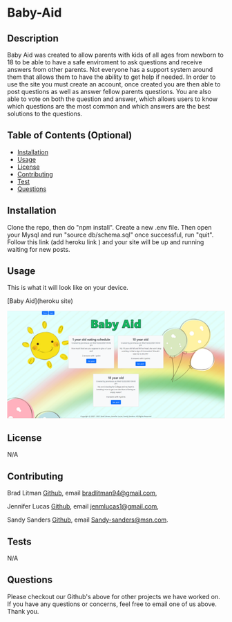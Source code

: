 # Baby-Aid

## Description
Baby Aid was created to allow parents with kids of all ages from newborn to 18 to be able to have a safe enviroment to ask questions and receive answers from other parents. Not everyone has a support system around them that allows them to have the ability to get help if needed. In order to use the site you must create an account, once created you are then able to post questions as well as answer fellow parents questions. You are also able to vote on both the question and answer, which allows users to know which questions are the most common and which answers are the best solutions to the questions. 

## Table of Contents (Optional)
* [Installation](#installation)
* [Usage](#usage)
* [License](#license)
* [Contributing](#contributing)
* [Test](#test)
* [Questions](#questions)

## Installation
Clone the repo, then do "npm install". Create a new .env file. Then open your Mysql and run "source db/schema.sql" once successful, run "quit". Follow this link (add heroku link ) and your site will be up and running waiting for new posts. 

## Usage
This is what it will look like on your device. 

[Baby Aid](heroku site)

![Baby Aid](./public/images/screenshot.png)

## License 
N/A

## Contributing
Brad Litman [Github](https://github.com/Blitman12), email bradlitman94@gmail.com,

Jennifer Lucas [Github](https://github.com/jenmlucas), email jenmlucas1@gmail.com,

Sandy Sanders [Github](https://github.com/sandy-06), email Sandy-sanders@msn.com. 

## Tests 
N/A

## Questions
Please checkout our Github's above for other projects we have worked on. If you have any questions or concerns, feel free to email one of us above. Thank you. 